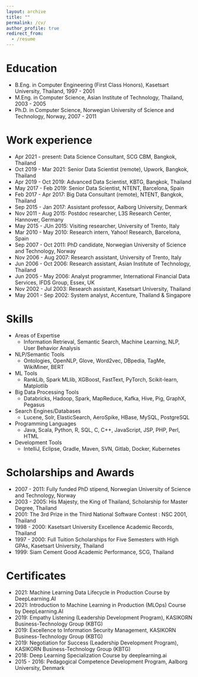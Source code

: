 ```yaml
---
layout: archive
title: ""
permalink: /cv/
author_profile: true
redirect_from:
  - /resume
---
```


Education
======
* B.Eng. in Computer Engineering (First Class Honors), Kasetsart University, Thailand, 1997 - 2001
* M.Eng. in Computer Science, Asian Institute of Technology, Thailand, 2003 - 2005
* Ph.D. in Computer Science, Norwegian University of Science and Technology, Norway, 2007 - 2011

Work experience
======
* Apr 2021 - present: Data Science Consultant, SCG CBM, Bangkok, Thailand
* Oct 2019 - Mar 2021: Senior Data Scientist (remote), Upwork, Bangkok, Thailand
* Apr 2019 - Oct 2019: Advanced Data Scientist, KBTG, Bangkok, Thailand
* May 2017 - Feb 2019: Senior Data Scientist, NTENT, Barcelona, Spain
* Feb 2017 - Apr 2017: Big Data Consultant (remote), NTENT, Bangkok, Thailand
* Sep 2015 - Jan 2017: Assistant professor, Aalborg University, Denmark
* Nov 2011 - Aug 2015: Postdoc researcher, L3S Research Center, Hannover, Germany
* May 2015 - JUn 2015: Visiting researcher, University of Trento, Italy
* Mar 2010 - May 2010: Research intern, Yahoo! Research, Barcelona, Spain
* Sep 2007 - Oct 2011: PhD candidate, Norwegian University of Science and Technology, Norway
* Nov 2006 - Aug 2007: Research assistant, University of Trento, Italy
* Jun 2006 - Oct 2006: Research assistant, Asian Institute of Technology, Thailand
* Jun 2005 - May 2006: Analyst programmer, International Financial Data Services, IFDS Group, Essex, UK
* Nov 2002 - Jul 2003:   Research assistant, Kasetsart University, Thailand
* May 2001 - Sep 2002: System analyst, Accenture, Thailand & Singapore
  
Skills
======
* Areas of Expertise
  * Information Retrieval, Semantic Search, Machine Learning, NLP, User Behavior Analysis
* NLP/Semantic Tools
  * Ontologies, OpenNLP, Glove, Word2vec, DBpedia, TagMe, WikiMiner, BERT
* ML Tools
  * RankLib, Spark MLlib, XGBoost, FastText, PyTorch, Scikit-learn, Matplotlib
* Big Data Processing Tools
  * Databricks, Hadoop, Spark, MapReduce, Kafka, Hive, Pig, GraphX, Pegasus
* Search Engines/Databases
  * Lucene, Solr, ElasticSearch, AeroSpike, HBase, MySQL, PostgreSQL
* Programming Languages
  * Java, Scala, Python, R, SQL, C, C++, JavaScript, JSP, PHP, Perl, HTML
* Development Tools
  * IntelliJ, Eclipse, Gradle, Maven, SVN, Gitlab, Docker, Kubernetes

Scholarships and Awards
======
* 2007 - 2011: Fully funded PhD stipend, Norwegian University of Science and Technology, Norway
* 2003 - 2005: His Majesty, the King of Thailand, Scholarship for Master Degree, Thailand
* 2001: The 3rd Prize in the Third National Software Contest : NSC 2001, Thailand
* 1998 - 2000: Kasetsart University Excellence Academic Records, Thailand
* 1997 - 2000: Full Tuition Scholarships for Five Semesters with High GPAs, Kasetsart University, Thailand
* 1999: Siam Cement Good Academic Performance, SCG, Thailand

Certificates
======
* 2021: Machine Learning Data Lifecycle in Production Course by DeepLearning.AI
* 2021: Introduction to Machine Learning in Production (MLOps) Course by DeepLearning.AI
* 2019: Empathy Listening (Leadership Development Program), KASIKORN Business-Technology Group (KBTG)
* 2019: Excellence to Information Security Management, KASIKORN Business-Technology Group (KBTG)
* 2019: Negotiation for Success (Leadership Development Program), KASIKORN Business-Technology Group (KBTG)
* 2018: Deep Learning Specialization Course by deeplearning.ai
* 2015 - 2016: Pedagogical Competence Development Program, Aalborg University, Denmark